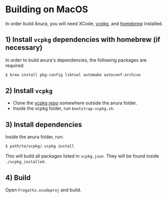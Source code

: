 # Building on MacOS

In order build Anura, you will need XCode, [vcpkg](https://github.com/microsoft/vcpkg), and [homebrew](https://brew.sh/) installed.

## 1) Install `vcpkg` dependencies with homebrew (if necessary)

In order to build anura's dependencies, the following packages are required:

```sh
$ brew install pkg-config libtool automake autoconf-archive
```

## 2) Install `vcpkg`

- Clone the [vcpkg repo](https://github.com/microsoft/vcpkg) somewhere outside the anura folder.
- Inside the vcpkg folder, run `bootstrap-vcpkg.sh`.

## 3) Install dependencies

Inside the anura folder, run:

```sh
$ path/to/vcpkg/.vcpkg install
```

This will build all packages listed in `vcpkg.json`. They will be found inside `./vcpkg_installed`.

## 4) Build

Open `Frogatto.xcodeproj` and build.
